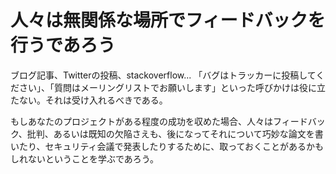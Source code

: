 # 人々は無関係な場所でフィードバックを行うであろう

ブログ記事、Twitterの投稿、stackoverflow... 「バグはトラッカーに投稿してください」、「質問はメーリングリストでお願いします」といった呼びかけは役に立たない。それは受け入れるべきである。

もしあなたのプロジェクトがある程度の成功を収めた場合、人々はフィードバック、批判、あるいは既知の欠陥さえも、後になってそれについて巧妙な論文を書いたり、セキュリティ会議で発表したりするために、取っておくことがあるかもしれないということを学ぶであろう。 

